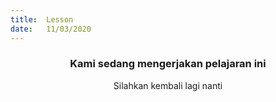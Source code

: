 ```yaml
---
title:  Lesson
date:   11/03/2020
---
```


### <center>Kami sedang mengerjakan pelajaran ini</center>
<center>Silahkan kembali lagi nanti</center>